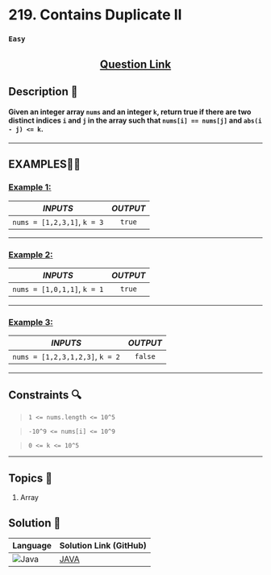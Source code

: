 # 219. Contains Duplicate II

### `Easy`


<h2 align="center">
<a href="https://leetcode.com/problems/contains-duplicate-ii/description/"><strong>Question Link</strong></a>
</h2>


## Description 📑

#### Given an integer array `nums` and an integer `k`, return true if there are two distinct indices `i` and `j` in the array such that `nums[i] == nums[j]` and `abs(i - j) <= k`.

---

## **EXAMPLES**💫✨ </br>

<h3>

<ins>**Example 1**:</ins> </br>


| _INPUTS_ | _OUTPUT_ |
| :-----------: | :-----------: |
| `nums = [1,2,3,1]`, `k = 3` | `true` |

</h3>


____
<h3>

<ins>**Example 2**:</ins> </br>

| _INPUTS_ | _OUTPUT_ |
| :-----------: | :-----------: |
| `nums = [1,0,1,1]`, `k = 1` | `true` |

</h3>


___

<h3>

<ins>**Example 3**:</ins> </br>

| _INPUTS_ | _OUTPUT_ |
| :-----------: | :-----------: |
| `nums = [1,2,3,1,2,3]`, `k = 2` | `false` |

</h3>



___

## Constraints 🔍

> `1 <= nums.length <= 10^5`</br>

> `-10^9 <= nums[i] <= 10^9` <br>

> `0 <= k <= 10^5`

___

## Topics 📝

1. Array


## Solution 📃

|  Language   |  Solution Link (GitHub) |
| ------------- | ------------- |
|  ![Java](https://img.shields.io/badge/java-%23ED8B00.svg?style=flat&logo=openjdk&logoColor=white)  | [JAVA](https://github.com/Purnima47/Leetcode-Solutions/blob/main/%F0%9F%9F%A2%20Easy/219%20-%20Contains%20Duplicate%20II/_219ContainsDuplicateII.java) |
